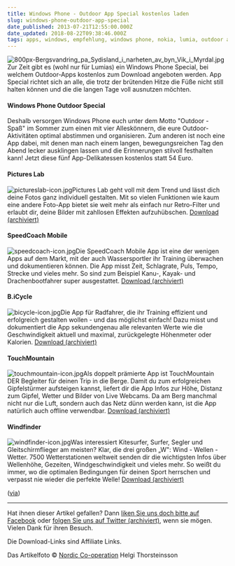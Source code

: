 ```yaml
---
title: Windows Phone - Outdoor App Special kostenlos laden
slug: windows-phone-outdoor-app-special
date_published: 2013-07-21T12:55:00.000Z
date_updated: 2018-08-22T09:38:46.000Z
tags: apps, windows, empfehlung, windows phone, nokia, lumia, outdoor apps
---
```


![800px-Bergsvandring_pa_Sydisland_i_narheten_av_byn_Vik_i_Myrdal.jpg](//thafaker.de/assets_c/2013/07/800px-Bergsvandring_pa_Sydisland_i_narheten_av_byn_Vik_i_Myrdal-thumb-100xauto-378.jpg)Zur Zeit gibt es (wohl nur für Lumias) ein Windows Phone Special, bei welchem Outdoor-Apps kostenlos zum Download angeboten werden.  App Special richtet sich an alle, die trotz der brütenden Hitze die Füße nicht still halten können und die die langen Tage voll ausnutzen möchten.

#### Windows Phone Outdoor Special

Deshalb versorgen Windows Phone euch unter dem Motto "Outdoor - Spaß" im Sommer zum einen mit vier Alleskönnern, die eure Outdoor-Aktivitäten optimal abstimmen und organisieren. Zum anderen ist noch eine App dabei, mit denen man nach einem langen, bewegungsreichen Tag den Abend lecker ausklingen lassen und die Erinnerungen stilvoll festhalten kann! Jetzt diese fünf App-Delikatessen kostenlos statt 54 Euro.

#### Pictures Lab

![pictureslab-icon.jpg](//thafaker.de/assets_c/2013/07/pictureslab-icon-thumb-250x250-368.jpg)Pictures Lab geht voll mit dem Trend und lässt dich deine Fotos ganz individuell gestalten. Mit so vielen Funktionen wie kaum eine andere Foto-App bietet sie weit mehr als einfach nur Retro-Filter und erlaubt dir, deine Bilder mit zahllosen Effekten aufzuhübschen. [Download (archiviert)](http://web.archive.org/web/20130801113509/http://www.windowsphone.com:80/de-de/store/app/pictures-lab/5db119bf-7ad5-df11-a844-00237de2db9e)

#### SpeedCoach Mobile

![speedcoach-icon.jpg](//thafaker.de/assets_c/2013/07/speedcoach-icon-thumb-100xauto-370.jpg)Die SpeedCoach Mobile App ist eine der wenigen Apps auf dem Markt, mit der auch Wassersportler ihr Training überwachen und dokumentieren können. Die App misst Zeit, Schlagrate, Puls, Tempo, Strecke und vieles mehr. So sind zum Beispiel Kanu-, Kayak- und Drachenbootfahrer super ausgestattet. [Download (archiviert)](http://web.archive.org/web/20130722004620/http://www.windowsphone.com:80/de-de/store/app/speedcoach-mobile/34631616-5bd8-4f02-af15-fa9306b097a0?)

#### B.iCycle

![bicycle-icon.jpg](//thafaker.de/assets_c/2013/07/bicycle-icon-thumb-100xauto-372.jpg)Die App für Radfahrer, die ihr Training effizient und erfolgreich gestalten wollen - und das möglichst einfach! Dazu misst und dokumentiert die App sekundengenau alle relevanten Werte wie die Geschwindigkeit aktuell und maximal, zurückgelegte Höhenmeter oder Kalorien. [Download (archiviert)](http://web.archive.org/web/20130708072625/http://www.windowsphone.com:80/de-de/store/app/b-icycle/0b60b8af-6abc-4ebd-a2d7-20bbf8376bbf)

#### TouchMountain

![touchmountain-icon.jpg](//thafaker.de/assets_c/2013/07/touchmountain-icon-thumb-100xauto-374.jpg)Als doppelt prämierte App ist TouchMountain DER Begleiter für deinen Trip in die Berge. Damit du zum erfolgreichen Gipfelstürmer aufsteigen kannst, liefert dir die App Infos zur Höhe, Distanz zum Gipfel, Wetter und Bilder von Live Webcams. Da am Berg manchmal nicht nur die Luft, sondern auch das Netz dünn werden kann, ist die App natürlich auch offline verwendbar. [Download (archiviert)](http://web.archive.org/web/20130708063542/http://www.windowsphone.com:80/de-de/store/app/touchmountain/cb516752-1383-480c-92f5-858165ae97c3)

#### Windfinder

![windfinder-icon.jpg](//thafaker.de/assets_c/2013/07/windfinder-icon-thumb-100xauto-376.jpg)Was interessiert Kitesurfer, Surfer, Segler und Gleitschirmflieger am meisten? Klar, die drei großen „W": Wind - Wellen - Wetter. 7500 Wetterstationen weltweit senden dir die wichtigsten Infos über Wellenhöhe, Gezeiten, Windgeschwindigkeit und vieles mehr. So weißt du immer, wo die optimalen Bedingungen für deinen Sport herrschen und verpasst nie wieder die perfekte Welle! [Download (archiviert)](http://web.archive.org/web/20121130084308/http://www.windowsphone.com:80/de-de/store/app/windfinder/b0a60c5d-e085-e011-986b-78e7d1fa76f8)

([via](http://bit.ly/WindowsStore_GratisOutdoorApps?%3Ffbid=10151451217340728&amp;set=p.10151451217340728&amp;type=1&amp;cid=ncomprod-fw-src-na-beiunszaehlenauchdieinnerenwerte-na-facebook-de-de-1todtmx79da5a))

---

Hat ihnen dieser Artikel gefallen? Dann [liken Sie uns doch bitte auf Facebook](http://www.facebook.com/thafakerde) oder [folgen Sie uns auf Twitter (archiviert)](http://web.archive.org/web/20111020235347/http://twitter.com/thafakerde), wenn sie mögen. Vielen Dank für ihren Besuch.

Die Download-Links sind Affiliate Links.

Das Artikelfoto © [Nordic Co-operation](http://www.norden.org/en/news-and-events/images/places/iceland/PICT0011.jpg) Helgi Thorsteinsson

